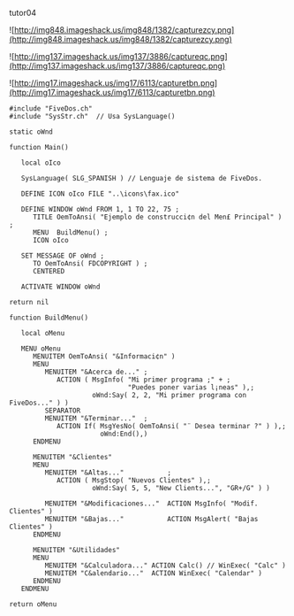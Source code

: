 tutor04

![http://img848.imageshack.us/img848/1382/capturezcy.png](http://img848.imageshack.us/img848/1382/capturezcy.png)

![http://img137.imageshack.us/img137/3886/captureqc.png](http://img137.imageshack.us/img137/3886/captureqc.png)

![http://img17.imageshack.us/img17/6113/capturetbn.png](http://img17.imageshack.us/img17/6113/capturetbn.png)

```
#include "FiveDos.ch"
#include "SysStr.ch"  // Usa SysLanguage()

static oWnd

function Main()

   local oIco

   SysLanguage( SLG_SPANISH ) // Lenguaje de sistema de FiveDos.

   DEFINE ICON oIco FILE "..\icons\fax.ico"

   DEFINE WINDOW oWnd FROM 1, 1 TO 22, 75 ;
      TITLE OemToAnsi( "Ejemplo de construcci¢n del Men£ Principal" ) ;
      MENU  BuildMenu() ;
      ICON oIco

   SET MESSAGE OF oWnd ;
      TO OemToAnsi( FDCOPYRIGHT ) ;
      CENTERED

   ACTIVATE WINDOW oWnd

return nil

function BuildMenu()

   local oMenu

   MENU oMenu
      MENUITEM OemToAnsi( "&Informaci¢n" )
      MENU
         MENUITEM "&Acerca de..." ;
            ACTION ( MsgInfo( "Mi primer programa ;" + ;
                              "Puedes poner varias l¡neas" ),;
                     oWnd:Say( 2, 2, "Mi primer programa con FiveDos..." ) )
         SEPARATOR
         MENUITEM "&Terminar..."  ;
            ACTION If( MsgYesNo( OemToAnsi( "¨ Desea terminar ?" ) ),;
                       oWnd:End(),)
      ENDMENU

      MENUITEM "&Clientes"
      MENU
         MENUITEM "&Altas..."           ;
            ACTION ( MsgStop( "Nuevos Clientes" ),;
                     oWnd:Say( 5, 5, "New Clients...", "GR+/G" ) )

         MENUITEM "&Modificaciones..."  ACTION MsgInfo( "Modif. Clientes" )
         MENUITEM "&Bajas..."           ACTION MsgAlert( "Bajas Clientes" )
      ENDMENU

      MENUITEM "&Utilidades"
      MENU
         MENUITEM "&Calculadora..." ACTION Calc() // WinExec( "Calc" )
         MENUITEM "C&alendario..."  ACTION WinExec( "Calendar" )
      ENDMENU
   ENDMENU

return oMenu
```